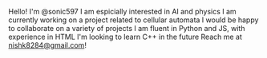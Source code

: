 Hello!
I'm @sonic597
I am espicially interested in AI and physics
I am currently working on a project related to cellular automata
I would be happy to collaborate on a variety of projects
I am fluent in Python and JS, with experience in HTML
I'm looking to learn C++ in the future
Reach me at nishk8284@gmail.com!
